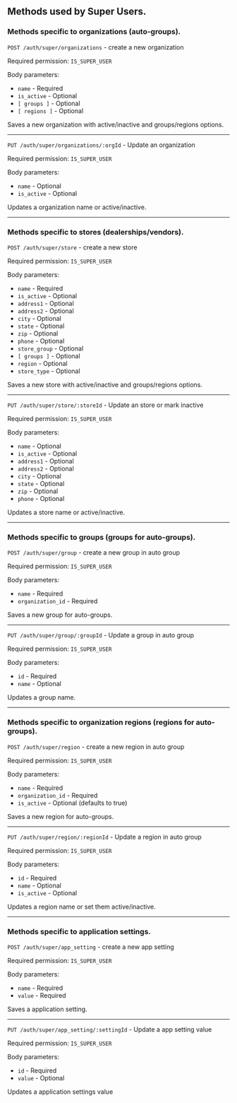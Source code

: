 ## Methods used by Super Users.

### Methods specific to organizations (auto-groups).

`POST /auth/super/organizations` - create a new organization

Required permission: `IS_SUPER_USER`

Body parameters:

* `name` - Required
* `is_active` - Optional
* `[ groups ]` - Optional
* `[ regions ]` - Optional

Saves a new organization with active/inactive and groups/regions options.

***

`PUT /auth/super/organizations/:orgId` - Update an organization

Required permission: `IS_SUPER_USER`

Body parameters:

* `name` - Optional
* `is_active` - Optional

Updates a organization name or active/inactive.

***

### Methods specific to stores (dealerships/vendors).

`POST /auth/super/store` - create a new store

Required permission: `IS_SUPER_USER`

Body parameters:

* `name` - Required
* `is_active` - Optional
* `address1` - Optional
* `address2` - Optional
* `city` - Optional
* `state` - Optional
* `zip` - Optional
* `phone` - Optional
* `store_group` - Optional
* `[ groups ]` - Optional
* `region` - Optional
* `store_type` - Optional

Saves a new store with active/inactive and groups/regions options.

***

`PUT /auth/super/store/:storeId` - Update an store or mark inactive

Required permission: `IS_SUPER_USER`

Body parameters:

* `name` - Optional
* `is_active` - Optional
* `address1` - Optional
* `address2` - Optional
* `city` - Optional
* `state` - Optional
* `zip` - Optional
* `phone` - Optional

Updates a store name or active/inactive.

***

### Methods specific to groups (groups for auto-groups).

`POST /auth/super/group` - create a new group in auto group

Required permission: `IS_SUPER_USER`

Body parameters:

* `name` - Required
* `organization_id` - Required

Saves a new group for auto-groups.

***

`PUT /auth/super/group/:groupId` - Update a group in auto group

Required permission: `IS_SUPER_USER`

Body parameters:

* `id` - Required
* `name` - Optional

Updates a group name.

***

### Methods specific to organization regions (regions for auto-groups).

`POST /auth/super/region` - create a new region in auto group

Required permission: `IS_SUPER_USER`

Body parameters:

* `name` - Required
* `organization_id` - Required
* `is_active` - Optional (defaults to true)

Saves a new region for auto-groups.

***

`PUT /auth/super/region/:regionId` - Update a region in auto group

Required permission: `IS_SUPER_USER`

Body parameters:

* `id` - Required
* `name` - Optional
* `is_active` - Optional

Updates a region name or set them active/inactive.

***

### Methods specific to application settings.

`POST /auth/super/app_setting` - create a new app setting

Required permission: `IS_SUPER_USER`

Body parameters:

* `name` - Required
* `value` - Required

Saves a application setting.

***

`PUT /auth/super/app_setting/:settingId` - Update a app setting value

Required permission: `IS_SUPER_USER`

Body parameters:

* `id` - Required
* `value` - Optional

Updates a application settings value


